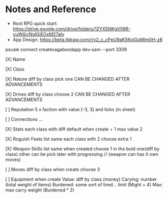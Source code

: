 # Notes and Reference

- Root RPG quick start: https://drive.google.com/drive/folders/12YXSNKgV59R-vuW4icNgIGiEOxM27aIy
- App Design: https://beta.tldraw.com/r/v2_c_cPeU9aK5KojGoMlm0H-z8

pscale connect createvagabondapp dev-sam --port 3309

[X] Name

[X] Class

[X] Nature
  diff by class
  pick one
  CAN BE CHANGED AFTER ADVANCEMENTS

[X] Drives
  diff by class
  choose 2
  CAN BE CHANGED AFTER ADVANCEMENTS

[ ] Reputation
  5 x faction with value [-3, 3] and ticks (in sheet)

[ ] Connections
  ...

[X] Stats
  each class with diff default
  when create + 1
  max value 2

[X] Roguish Feats
  list same
  each class with 2
  choose extra 1

[X] Weapon Skills
  list same
  when created
    choose 1 in the bold one(diff by class)
    other can be pick later with progressing
  // (weapon can has it own moves)

[ ] Moves
  diff by class
  when create choose 3

[ ] Equipment
  when create
    Value: diff by class (money)
    Carying: number (total weight of items)
    Burdened: some sort of tired... limit (Might + 4)
    Max: max carry weight (Burdened * 2)
